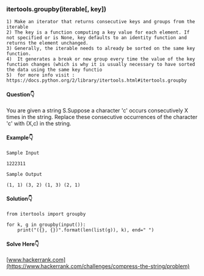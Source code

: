 ### itertools.groupby(iterable[, key])
```
1) Make an iterator that returns consecutive keys and groups from the iterable
2) The key is a function computing a key value for each element. If not specified or is None, key defaults to an identity function and returns the element unchanged.
3) Generally, the iterable needs to already be sorted on the same key function.
4)  It generates a break or new group every time the value of the key function changes (which is why it is usually necessary to have sorted the data using the same key functio
5)  for more info visit : https://docs.python.org/2/library/itertools.html#itertools.groupby
```
#### Question:point_down:
You are given a string S.Suppose a character 'c' occurs consecutively X times in the string. Replace these consecutive occurrences of the character 'c' with (X,c) in the string.

#### Example:point_down:
```
Sample Input

1222311

Sample Output

(1, 1) (3, 2) (1, 3) (2, 1)

```
#### Solution:point_down:
```
from itertools import groupby

for k, g in groupby(input()):
    print("({}, {})".format(len(list(g)), k), end=" ")
```
#### Solve Here:point_down:
[www.hackerrank.com](https://www.hackerrank.com/challenges/compress-the-string/problem)
